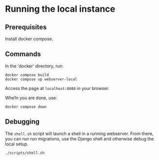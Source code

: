 # Running the local instance

## Prerequisites

Install docker compose.

## Commands

In the 'docker' directory, run:

```
docker compose build
docker compose up webserver-local
```

Access the page at `localhost:8080` in your browser.

Whe1n you are done, use:

```
docker compose down
```

## Debugging

The `shell.sh` script will launch a shell in a running webserver.
From there, you can run run migrations, use the Django shell and otherwise debug the local setup.

```
./scripts/shell.sh
```
